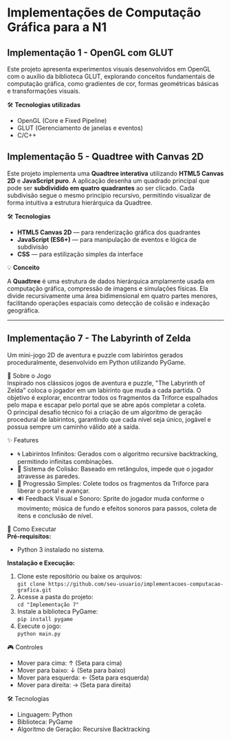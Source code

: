 # Implementações de Computação Gráfica para a N1

## Implementação 1 - OpenGL com GLUT

Este projeto apresenta experimentos visuais desenvolvidos em OpenGL com o auxílio da biblioteca GLUT, explorando conceitos fundamentais de computação gráfica, como gradientes de cor, formas geométricas básicas e transformações visuais.

🛠️ **Tecnologias utilizadas**

- OpenGL (Core e Fixed Pipeline)
- GLUT (Gerenciamento de janelas e eventos)
- C/C++

## Implementação 5 - Quadtree with Canvas 2D

Este projeto implementa uma **Quadtree interativa** utilizando **HTML5 Canvas 2D** e **JavaScript puro**.
A aplicação desenha um quadrado principal que pode ser **subdividido em quatro quadrantes** ao ser clicado.
Cada subdivisão segue o mesmo princípio recursivo, permitindo visualizar de forma intuitiva a estrutura hierárquica da Quadtree.

🛠️ **Tecnologias**

* **HTML5 Canvas 2D** — para renderização gráfica dos quadrantes
* **JavaScript (ES6+)** — para manipulação de eventos e lógica de subdivisão
* **CSS** — para estilização simples da interface

💡 **Conceito**

A **Quadtree** é uma estrutura de dados hierárquica amplamente usada em computação gráfica, compressão de imagens e simulações físicas.
Ela divide recursivamente uma área bidimensional em quatro partes menores, facilitando operações espaciais como detecção de colisão e indexação geográfica.

---

## Implementação 7 - The Labyrinth of Zelda

Um mini-jogo 2D de aventura e puzzle com labirintos gerados proceduralmente, desenvolvido em Python utilizando PyGame.

📜 Sobre o Jogo  
Inspirado nos clássicos jogos de aventura e puzzle, "The Labyrinth of Zelda" coloca o jogador em um labirinto que muda a cada partida. O objetivo é explorar, encontrar todos os fragmentos da Triforce espalhados pelo mapa e escapar pelo portal que se abre após completar a coleta.  
O principal desafio técnico foi a criação de um algoritmo de geração procedural de labirintos, garantindo que cada nível seja único, jogável e possua sempre um caminho válido até a saída.

✨ Features  
- 🌀 Labirintos Infinitos: Gerados com o algoritmo recursive backtracking, permitindo infinitas combinações.  
- 🧱 Sistema de Colisão: Baseado em retângulos, impede que o jogador atravesse as paredes.  
- 🎯 Progressão Simples: Colete todos os fragmentos da Triforce para liberar o portal e avançar.  
- 🔊 Feedback Visual e Sonoro: Sprite do jogador muda conforme o movimento; música de fundo e efeitos sonoros para passos, coleta de itens e conclusão de nível.

🚀 Como Executar  
**Pré-requisitos:**  
- Python 3 instalado no sistema.

**Instalação e Execução:**  
1. Clone este repositório ou baixe os arquivos:  
   `git clone https://github.com/seu-usuario/implementacoes-computacao-grafica.git`  
2. Acesse a pasta do projeto:  
   `cd "Implementação 7"`  
3. Instale a biblioteca PyGame:  
   `pip install pygame`  
4. Execute o jogo:  
   `python main.py`

🎮 Controles  
- Mover para cima: ↑ (Seta para cima)  
- Mover para baixo: ↓ (Seta para baixo)  
- Mover para esquerda: ← (Seta para esquerda)  
- Mover para direita: → (Seta para direita)

🛠️ Tecnologias  
- Linguagem: Python  
- Biblioteca: PyGame  
- Algoritmo de Geração: Recursive Backtracking
